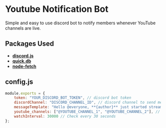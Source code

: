 # Youtube Notification Bot

Simple and easy to use discord bot to notify members whenever YouTube channels are live.

## Packages Used

- **[discord.js](https://npmjs.com/package/discord.js "View on npmjs")**
- **[quick.db](https://npmjs.com/package/quick.db "View on npmjs")**
- **[node-fetch](https://www.npmjs.com/package/node-fetch "View on npmjs")**

## config.js

```js
module.exports = {
    token: "YOUR_DISCORD_BOT_TOKEN", // discord bot token
    discordChannel: "DISCORD_CHANNEL_ID", // discord channel to send message
    messageTemplate: "Hello @everyone, **{author}** just started streaming!\n{url}", // message to send on discord
    youtube_channels: ["@YOUTUBE_CHANNEL_1", "@YOUTUBE_CHANNEL_2"], // YouTube channels
    watchInterval: 30000 // Check every 30 seconds
};
```
